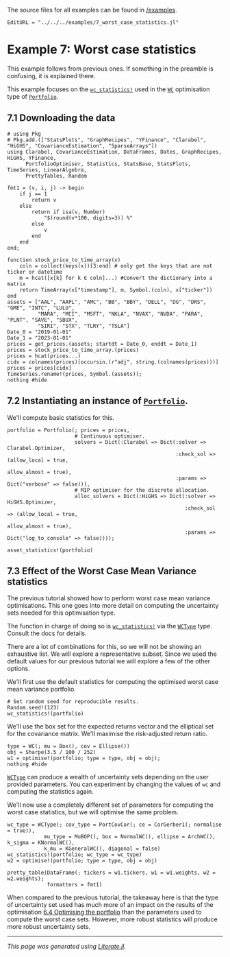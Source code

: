 The source files for all examples can be found in [/examples](https://github.com/dcelisgarza/PortfolioOptimiser.jl/tree/main/examples/).

```@meta
EditURL = "../../../examples/7_worst_case_statistics.jl"
```

# Example 7: Worst case statistics

This example follows from previous ones. If something in the preamble is confusing, it is explained there.

This example focuses on the [`wc_statistics!`](@ref) used in the [`WC`](@ref) optimisation type of [`Portfolio`](@ref).

## 7.1 Downloading the data

````@example 7_worst_case_statistics
# using Pkg
# Pkg.add.(["StatsPlots", "GraphRecipes", "YFinance", "Clarabel", "HiGHS", "CovarianceEstimation", "SparseArrays"])
using Clarabel, CovarianceEstimation, DataFrames, Dates, GraphRecipes, HiGHS, YFinance,
      PortfolioOptimiser, Statistics, StatsBase, StatsPlots, TimeSeries, LinearAlgebra,
      PrettyTables, Random

fmt1 = (v, i, j) -> begin
    if j == 1
        return v
    else
        return if isa(v, Number)
            "$(round(v*100, digits=3)) %"
        else
            v
        end
    end
end;

function stock_price_to_time_array(x)
    coln = collect(keys(x))[3:end] # only get the keys that are not ticker or datetime
    m = hcat([x[k] for k ∈ coln]...) #Convert the dictionary into a matrix
    return TimeArray(x["timestamp"], m, Symbol.(coln), x["ticker"])
end
assets = ["AAL", "AAPL", "AMC", "BB", "BBY", "DELL", "DG", "DRS", "GME", "INTC", "LULU",
          "MARA", "MCI", "MSFT", "NKLA", "NVAX", "NVDA", "PARA", "PLNT", "SAVE", "SBUX",
          "SIRI", "STX", "TLRY", "TSLA"]
Date_0 = "2019-01-01"
Date_1 = "2023-01-01"
prices = get_prices.(assets; startdt = Date_0, enddt = Date_1)
prices = stock_price_to_time_array.(prices)
prices = hcat(prices...)
cidx = colnames(prices)[occursin.(r"adj", string.(colnames(prices)))]
prices = prices[cidx]
TimeSeries.rename!(prices, Symbol.(assets));
nothing #hide
````

## 7.2 Instantiating an instance of [`Portfolio`](@ref).

We'll compute basic statistics for this.

````@example 7_worst_case_statistics
portfolio = Portfolio(; prices = prices,
                      # Continuous optimiser.
                      solvers = Dict(:Clarabel => Dict(:solver => Clarabel.Optimizer,
                                                       :check_sol => (allow_local = true,
                                                                      allow_almost = true),
                                                       :params => Dict("verbose" => false))),
                      # MIP optimiser for the discrete allocation.
                      alloc_solvers = Dict(:HiGHS => Dict(:solver => HiGHS.Optimizer,
                                                          :check_sol => (allow_local = true,
                                                                         allow_almost = true),
                                                          :params => Dict("log_to_console" => false))));

asset_statistics!(portfolio)
````

## 7.3 Effect of the Worst Case Mean Variance statistics

The previous tutorial showed how to perform worst case mean variance optimisations. This one goes into more detail on computing the uncertainty sets needed for this optimisation type.

The function in charge of doing so is [`wc_statistics!`](@ref) via the [`WCType`](@ref) type. Consult the docs for details.

There are a lot of combinations for this, so we will not be showing an exhaustive list. We will explore a representative subset. Since we used the default values for our previous tutorial we will explore a few of the other options.

We'll first use the default statistics for computing the optimised worst case mean variance portfolio.

````@example 7_worst_case_statistics
# Set random seed for reproducible results.
Random.seed!(123)
wc_statistics!(portfolio)
````

We'll use the box set for the expected returns vector and the elliptical set for the covariance matrix. We'll maximise the risk-adjusted return ratio.

````@example 7_worst_case_statistics
type = WC(; mu = Box(), cov = Ellipse())
obj = Sharpe(3.5 / 100 / 252)
w1 = optimise!(portfolio; type = type, obj = obj);
nothing #hide
````

[`WCType`](@ref) can produce a wealth of uncertainty sets depending on the user provided parameters. You can experiment by changing the values of `wc` and computing the statistics again.

We'll now use a completely different set of parameters for computing the worst case statistics, but we will optimise the same problem.

````@example 7_worst_case_statistics
wc_type = WCType(; cov_type = PortCovCor(; ce = CorGerber1(; normalise = true)),
            mu_type = MuBOP(), box = NormalWC(), ellipse = ArchWC(), k_sigma = KNormalWC(),
            k_mu = KGeneralWC(), diagonal = false)
wc_statistics!(portfolio; wc_type = wc_type)
w2 = optimise!(portfolio; type = type, obj = obj)

pretty_table(DataFrame(; tickers = w1.tickers, w1 = w1.weights, w2 = w2.weights);
             formatters = fmt1)
````

When compared to the previous tutorial, the takeaway here is that the type of uncertainty set used has much more of an impact on the results of the optimisation [6.4 Optimising the portfolio](@ref) than the parameters used to compute the worst case sets. However, more robust statistics will produce more robust uncertainty sets.

* * *

*This page was generated using [Literate.jl](https://github.com/fredrikekre/Literate.jl).*
